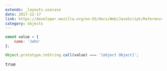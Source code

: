 ```yaml
---
extends: _layouts.usecase
date: 2017-12-17
link: https://developer.mozilla.org/en-US/docs/Web/JavaScript/Reference/Global_Objects/Object/toString
category: objects
---
```



```javascript
const value = {
    name: 'John'
};

Object.prototype.toString.call(value) === '[object Object]';
```
<pre class="output">true</pre>
